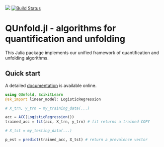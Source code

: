 [![](https://img.shields.io/badge/docs-dev-blue.svg)](https://mirkobunse.github.io/QUnfold.jl/dev)
[![Build Status](https://github.com/mirkobunse/QUnfold.jl/workflows/CI/badge.svg)](https://github.com/mirkobunse/QUnfold.jl/actions)

# QUnfold.jl - algorithms for quantification and unfolding

This Julia package implements our unified framework of quantification and unfolding algorithms.


## Quick start

A detailed [documentation](https://mirkobunse.github.io/QUnfold.jl/dev) is available online.

```julia
using QUnfold, ScikitLearn
@sk_import linear_model: LogisticRegression

# X_trn, y_trn = my_training_data(...)

acc = ACC(LogisticRegression())
trained_acc = fit(acc, X_trn, y_trn) # fit returns a trained COPY

# X_tst = my_testing_data(...)

p_est = predict(trained_acc, X_tst) # return a prevalence vector
```
